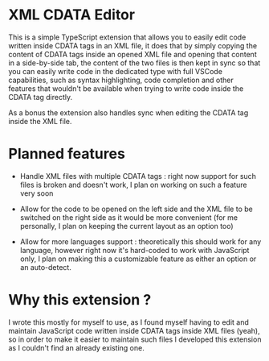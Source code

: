 # XML CDATA Editor

This is a simple TypeScript extension that allows you to easily edit code written inside CDATA tags in an XML file, it does that by simply copying the content of CDATA tags inside an opened XML file and opening that content in a side-by-side tab, the content of the two files is then kept in sync so that you can easily write code in the dedicated type with full VSCode capabilities, such as syntax highlighting, code completion and other features that wouldn't be available when trying to write code inside the CDATA tag directly.

As a bonus the extension also handles sync when editing the CDATA tag inside the XML file.

# Planned features

- Handle XML files with multiple CDATA tags : right now support for such files is broken and doesn't work, I plan on working on such a feature very soon

- Allow for the code to be opened on the left side and the XML file to be switched on the right side as it would be more convenient (for me personally, I plan on keeping the current layout as an option too)

- Allow for more languages support : theoretically this should work for any language, however right now it's hard-coded to work with JavaScript only, I plan on making this a customizable feature as either an option or an auto-detect.

# Why this extension ?

I wrote this mostly for myself to use, as I found myself having to edit and maintain JavaScript code written inside CDATA tags inside XML files (yeah), so in order to make it easier to maintain such files I developed this extension as I couldn't find an already existing one.